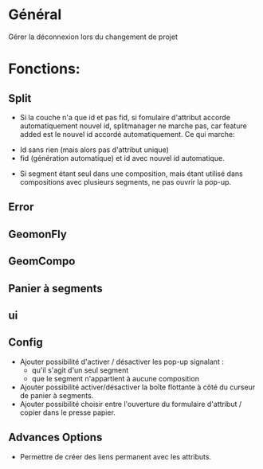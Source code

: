 # Général
Gérer la déconnexion lors du changement de projet

# Fonctions:
## Split
* Si la couche n'a que id et pas fid, si fomulaire d'attribut accorde automatiquement nouvel id,
splitmanager ne marche pas, car feature added est le nouvel id accordé automatiquement.
Ce qui marche:
- Id sans rien (mais alors pas d'attribut unique)
- fid (génération automatique) et id avec nouvel id automatique.

* Si segment étant seul dans une composition, mais étant utilisé dans compositions avec plusieurs segments, ne pas ouvrir la pop-up.
## Error

## GeomonFly

## GeomCompo

## Panier à segments

## ui

## Config
* Ajouter possibilité d'activer / désactiver les pop-up signalant :
  - qu'il s'agit d'un seul segment
  - que le segment n'appartient à aucune composition
* Ajouter possibilité activer/désactiver la boîte flottante à côté du curseur de panier à segments.
* Ajouter possibilité choisir entre l'ouverture du formulaire d'attribut / copier dans le presse papier.

## Advances Options
* Permettre de créer des liens permanent avec les attributs.
